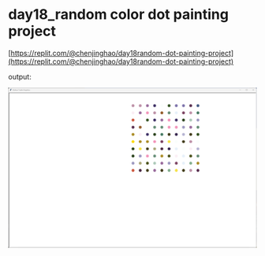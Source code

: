 # day18_random color dot painting project

[https://replit.com/@chenjinghao/day18random-dot-painting-project](https://replit.com/@chenjinghao/day18random-dot-painting-project)

output:

![Untitled](Untitled%2019.png)